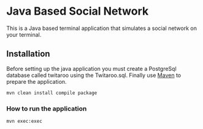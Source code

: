 # Java Based Social Network

This is a Java based terminal application that simulates a social network on your terminal.

## Installation

Before setting up the java application you must create a PostgreSql database called twitaroo using the Twitaroo.sql.
Finally use [Maven](https://maven.apache.org/) to prepare the application.

```bash
mvn clean install compile package
```

### How to run the application


```bash
mvn exec:exec
```
